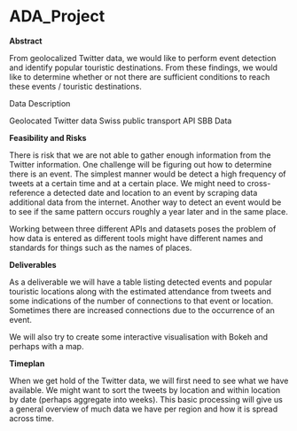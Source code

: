 # ADA_Project

**Abstract**

From geolocalized Twitter data, we would like to perform event detection and identify popular touristic destinations. From these findings, we would like to determine whether or not there are sufficient conditions to reach these events / touristic destinations.

Data Description

Geolocated Twitter data
Swiss public transport API
SBB Data

**Feasibility and Risks**

There is risk that we are not able to gather enough information from the Twitter information. One challenge will be figuring out how to determine there is an event. The simplest manner would be detect a high frequency of tweets at a certain time and at a certain place. We might need to cross-reference a detected date and location to an event by scraping data additional data from the internet. Another way to detect an event would be to see if the same pattern occurs roughly a year later and in the same place. 

Working between three different APIs and datasets poses the problem of how data is entered as different tools might have different names and standards for things such as the names of places.

**Deliverables**

As a deliverable we will have a table listing detected events and popular touristic locations along with the estimated attendance from tweets and some indications of the number of connections to that event or location. Sometimes there are increased connections due to the occurrence of an event.

We will also try to create some interactive visualisation with Bokeh and perhaps with a map.

**Timeplan**

When we get hold of the Twitter data, we will first need to see what we have available. We might want to sort the tweets by location and within location by date (perhaps aggregate into weeks). This basic processing will give us a general overview of much data we have per region and how it is spread across time.
